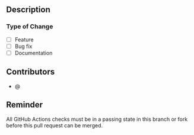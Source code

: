 ## Description

<!-- TODO: Write a description of the proposed changes. -->

### Type of Change

<!-- TODO: Fill in the brackets with an `x` next to all types that apply to the proposed changes. -->
- [ ] Feature
- [ ] Bug fix
- [ ] Documentation

## Contributors

<!-- TODO: Add your GitHub username below and the GitHub usernames of all other contributors to the proposed changes. -->
- @

## Reminder

All GitHub Actions checks must be in a passing state in this branch or fork before this pull request can be merged.
